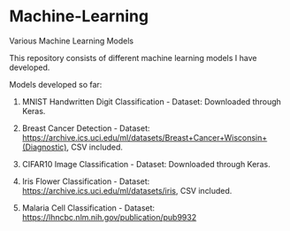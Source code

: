 # Machine-Learning
Various Machine Learning Models

This repository consists of different machine learning models I have developed.

Models developed so far:
1. MNIST Handwritten Digit Classification -
   Dataset: Downloaded through Keras.
   
2. Breast Cancer Detection -
   Dataset: https://archive.ics.uci.edu/ml/datasets/Breast+Cancer+Wisconsin+(Diagnostic), CSV included.

3. CIFAR10 Image Classification -
   Dataset: Downloaded through Keras.

4. Iris Flower Classification -
   Dataset: https://archive.ics.uci.edu/ml/datasets/iris, CSV included.

5. Malaria Cell Classification -
   Dataset: https://lhncbc.nlm.nih.gov/publication/pub9932
